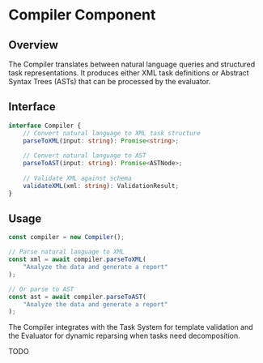 # Compiler Component

## Overview

The Compiler translates between natural language queries and structured task representations. It produces either XML task definitions or Abstract Syntax Trees (ASTs) that can be processed by the evaluator.

## Interface

```typescript
interface Compiler {
    // Convert natural language to XML task structure
    parseToXML(input: string): Promise<string>;
    
    // Convert natural language to AST
    parseToAST(input: string): Promise<ASTNode>;
    
    // Validate XML against schema
    validateXML(xml: string): ValidationResult;
}
```

## Usage

```typescript
const compiler = new Compiler();

// Parse natural language to XML
const xml = await compiler.parseToXML(
    "Analyze the data and generate a report"
);

// Or parse to AST
const ast = await compiler.parseToAST(
    "Analyze the data and generate a report"
);
```

The Compiler integrates with the Task System for template validation and the Evaluator for dynamic reparsing when tasks need decomposition. 

TODO
